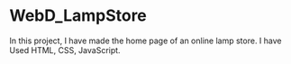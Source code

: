 # WebD_LampStore
In this project, I have made the home page of an online lamp store. I have Used HTML, CSS, JavaScript.

